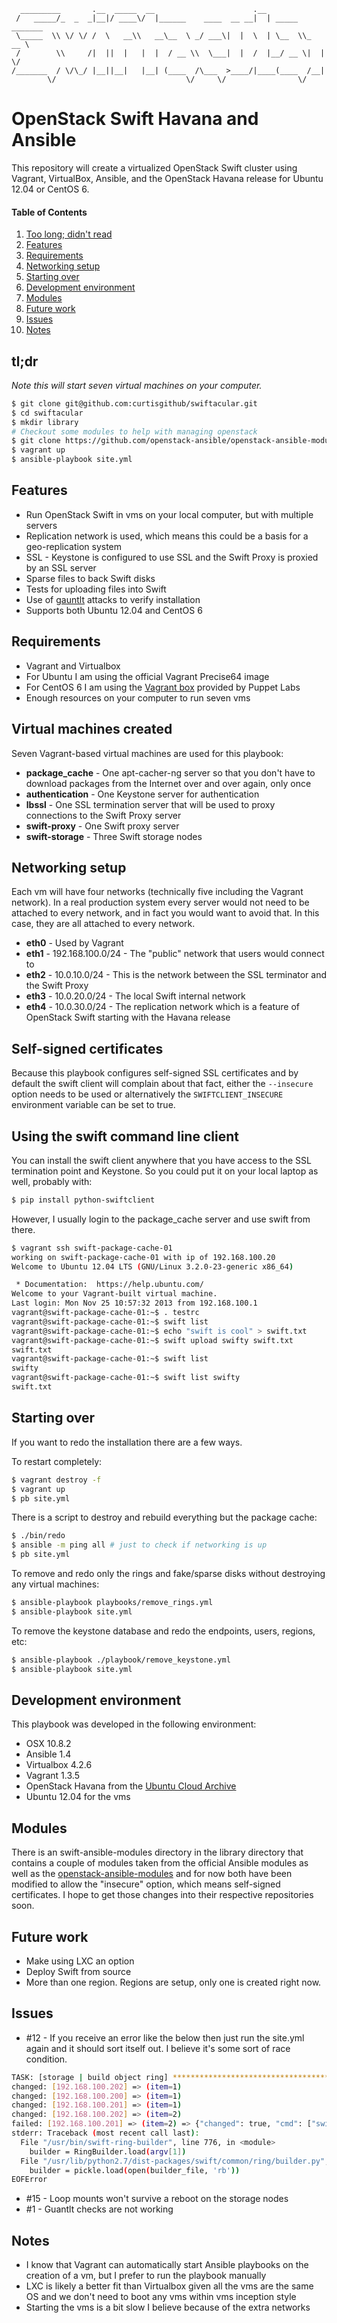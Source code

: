 ```
  _________       .__  _____  __                      .__                
 /   _____/_  _  _|__|/ ____\/  |______    ____  __ __|  | _____ _______ 
 \_____  \\ \/ \/ /  \   __\\   __\__  \ _/ ___\|  |  \  | \__  \\_  __ \
 /        \\     /|  ||  |   |  |  / __ \\  \___|  |  /  |__/ __ \|  | \/
/_______  / \/\_/ |__||__|   |__| (____  /\___  >____/|____(____  /__|   
        \/                             \/     \/                \/       
```

# OpenStack Swift Havana and Ansible

This repository will create a virtualized OpenStack Swift cluster using Vagrant, VirtualBox, Ansible, and the OpenStack Havana release for Ubuntu 12.04 or CentOS 6.

#### Table of Contents

1. [Too long; didn't read](#tldr)
2. [Features](#features)
3. [Requirements](#requirements)
4. [Networking setup](#networking-setup)
5. [Starting over](#starting-over)
6. [Development environment](#development-environment)
7. [Modules](#modules)
8. [Future work](#future-work)
9. [Issues](#issues)
10. [Notes](#notes)

## tl;dr

*Note this will start seven virtual machines on your computer.*

```bash
$ git clone git@github.com:curtisgithub/swiftacular.git
$ cd swiftacular
$ mkdir library
# Checkout some modules to help with managing openstack 
$ git clone https://github.com/openstack-ansible/openstack-ansible-modules library/openstack
$ vagrant up 
$ ansible-playbook site.yml
```

## Features

* Run OpenStack Swift in vms on your local computer, but with multiple servers
* Replication network is used, which means this could be a basis for a geo-replication system
* SSL - Keystone is configured to use SSL and the Swift Proxy is proxied by an SSL server
* Sparse files to back Swift disks
* Tests for uploading files into Swift
* Use of [gauntlt](http://gauntlt.org/) attacks to verify installation
* Supports both Ubuntu 12.04 and CentOS 6

## Requirements

* Vagrant and Virtualbox
 * For Ubuntu I am using the official Vagrant Precise64 image
 * For CentOS 6 I am using the [Vagrant box](http://puppet-vagrant-boxes.puppetlabs.com/centos-65-x64-virtualbox-nocm.box) provided by Puppet Labs
* Enough resources on your computer to run seven vms

## Virtual machines created

Seven Vagrant-based virtual machines are used for this playbook:

* __package_cache__ - One apt-cacher-ng server so that you don't have to download packages from the Internet over and over again, only once
* __authentication__ - One Keystone server for authentication
* __lbssl__ - One SSL termination server that will be used to proxy connections to the Swift Proxy server
* __swift-proxy__ - One Swift proxy server
* __swift-storage__ - Three Swift storage nodes

## Networking setup

Each vm will have four networks (technically five including the Vagrant network). In a real production system every server would not need to be attached to every network, and in fact you would want to avoid that. In this case, they are all attached to every network.

* __eth0__ - Used by Vagrant
* __eth1__ - 192.168.100.0/24 - The "public" network that users would connect to
* __eth2__ - 10.0.10.0/24 - This is the network between the SSL terminator and the Swift Proxy
* __eth3__ - 10.0.20.0/24 - The local Swift internal network
* __eth4__ - 10.0.30.0/24 - The replication network which is a feature of OpenStack Swift starting with the Havana release

## Self-signed certificates

Because this playbook configures self-signed SSL certificates and by default the swift client will complain about that fact, either the <code>--insecure</code> option needs to be used or alternatively the <code>SWIFTCLIENT_INSECURE</code> environment variable can be set to true.

## Using the swift command line client

You can install the swift client anywhere that you have access to the SSL termination point and Keystone. So you could put it on your local laptop as well, probably with:

```bash
$ pip install python-swiftclient
```

However, I usually login to the package_cache server and use swift from there.

```bash
$ vagrant ssh swift-package-cache-01
working on swift-package-cache-01 with ip of 192.168.100.20
Welcome to Ubuntu 12.04 LTS (GNU/Linux 3.2.0-23-generic x86_64)

 * Documentation:  https://help.ubuntu.com/
Welcome to your Vagrant-built virtual machine.
Last login: Mon Nov 25 10:57:32 2013 from 192.168.100.1
vagrant@swift-package-cache-01:~$ . testrc 
vagrant@swift-package-cache-01:~$ swift list
vagrant@swift-package-cache-01:~$ echo "swift is cool" > swift.txt
vagrant@swift-package-cache-01:~$ swift upload swifty swift.txt 
swift.txt
vagrant@swift-package-cache-01:~$ swift list
swifty
vagrant@swift-package-cache-01:~$ swift list swifty
swift.txt
```

## Starting over

If you want to redo the installation there are a few ways. 

To restart completely:

```bash
$ vagrant destroy -f
$ vagrant up
$ pb site.yml
```

There is a script to destroy and rebuild everything but the package cache:

```bash
$ ./bin/redo
$ ansible -m ping all # just to check if networking is up
$ pb site.yml
```

To remove and redo only the rings and fake/sparse disks without destroying any virtual machines:

```bash
$ ansible-playbook playbooks/remove_rings.yml
$ ansible-playbook site.yml
```

To remove the keystone database and redo the endpoints, users, regions, etc:

```bash
$ ansible-playbook ./playbook/remove_keystone.yml
$ ansible-playbook site.yml
```

## Development environment

This playbook was developed in the following environment:

* OSX 10.8.2
* Ansible 1.4
* Virtualbox 4.2.6
* Vagrant 1.3.5
* OpenStack Havana from the [Ubuntu Cloud Archive](https://wiki.ubuntu.com/ServerTeam/CloudArchive)
* Ubuntu 12.04 for the vms

## Modules

There is an swift-ansible-modules directory in the library directory that contains a couple of modules taken from the official Ansible modules as well as the [openstack-ansible-modules](https://github.com/lorin/openstack-ansible) and for now both have been modified to allow the "insecure" option, which means self-signed certificates. I hope to get those changes into their respective repositories soon.

## Future work

* Make using LXC an option
* Deploy Swift from source
* More than one region. Regions are setup, only one is created right now.

## Issues

* #12 - If you receive an error like the below then just run the site.yml again and it should sort itself out. I believe it's some sort of race condition.

```bash
TASK: [storage | build object ring] ******************************************* 
changed: [192.168.100.202] => (item=1)
changed: [192.168.100.200] => (item=1)
changed: [192.168.100.201] => (item=1)
changed: [192.168.100.202] => (item=2)
failed: [192.168.100.201] => (item=2) => {"changed": true, "cmd": ["swift-ring-builder", "object.builder", "add", "r1z2-10.0.20.201:6000R10.0.30.201:6000/td2", "100"], "delta": "0:00:00.134528", "end": "2014-04-11 13:51:45.604004", "item": "2", "rc": 1, "start": "2014-04-11 13:51:45.469476"}
stderr: Traceback (most recent call last):
  File "/usr/bin/swift-ring-builder", line 776, in <module>
    builder = RingBuilder.load(argv[1])
  File "/usr/lib/python2.7/dist-packages/swift/common/ring/builder.py", line 1002, in load
    builder = pickle.load(open(builder_file, 'rb'))
EOFError
```

* #15 - Loop mounts won't survive a reboot on the storage nodes
* #1 - Guantlt checks are not working

## Notes

* I know that Vagrant can automatically start Ansible playbooks on the creation of a vm, but I prefer to run the playbook manually
* LXC is likely a better fit than Virtualbox given all the vms are the same OS and we don't need to boot any vms within vms inception style
* Starting the vms is a bit slow I believe because of the extra networks
